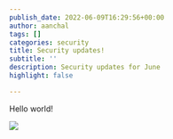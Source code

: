 ```yaml
---
publish_date: 2022-06-09T16:29:56+00:00
author: aanchal
tags: []
categories: security
title: Security updates!
subtitle: ''
description: Security updates for June
highlight: false

---
```

Hello world!

![](/images/favicon.svg)